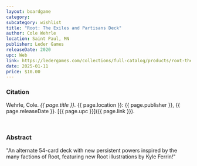 ```yaml
---
layout: boardgame
category:
subcategory: wishlist
title: "Root: The Exiles and Partisans Deck"
author: Cole Wehrle
location: Saint Paul, MN
publisher: Leder Games
releaseDate: 2020
upc: Web
link: https://ledergames.com/collections/full-catalog/products/root-the-exiles-and-partisans-deck
date: 2025-01-11
price: $10.00
---
```


### Citation

Wehrle, Cole. *{{ page.title }}.* {{ page.location }}: {{ page.publisher }}, {{ page.releaseDate }}. [{{ page.upc }}]({{ page.link }}).

<br>


### Abstract

"An alternate 54-card deck with new persistent powers inspired by the many factions of Root, featuring new Root illustrations by Kyle Ferrin!"
